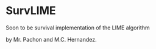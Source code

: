 # SurvLIME
Soon to be survival implementation of the LIME algorithm

by Mr. Pachon and M.C. Hernandez.
